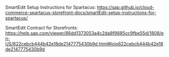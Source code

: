 SmartEdit Setup Instructions for Spartacus: https://sap.github.io/cloud-commerce-spartacus-storefront-docs/smartEdit-setup-instructions-for-spartacus/

SmartEdit Contract for Storefronts: https://help.sap.com/viewer/86dd1373053a4c2da8f9885cc9fbe55d/1808/en-US/622cebcb444b42e18de2147775430b9d.html#loio622cebcb444b42e18de2147775430b9d
